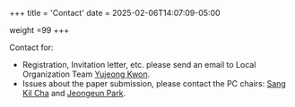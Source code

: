 +++
title = 'Contact'
date = 2025-02-06T14:07:09-05:00

weight =99
+++

Contact for:

-   Registration, Invitation letter, etc. please send an email to
    Local Organization Team [Yujeong Kwon](mailto:shr2008@g.skku.edu).
-   Issues about the paper submission, please contact the PC chairs: [Sang Kil Cha](mailto:sangkilc@kaist.ac.kr) and [Jeongeun Park](mailto:jeongeun.park@ntnu.no).
